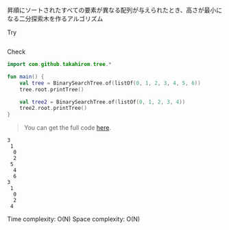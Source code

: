 昇順にソートされたすべての要素が異なる配列が与えられたとき、高さが最小になる二分探索木を作るアルゴリズム

<!--- TEST_NAME TreeTest -->

Try

```kotlin
```

Check

```kotlin
import com.github.takahirom.tree.*

fun main() {
    val tree = BinarySearchTree.of(listOf(0, 1, 2, 3, 4, 5, 6))
    tree.root.printTree()

    val tree2 = BinarySearchTree.of(listOf(0, 1, 2, 3, 4))
    tree2.root.printTree()
}
```

> You can get the full code [here](../src/test/kotlin/treegraph/example-binary-search-tree-01.kt).

```text
3
 1
  0
  2
 5
  4
  6
3
 1
  0
  2
 4
```

Time complexity: O(N)
Space complexity: O(N)

<!--- TEST -->

